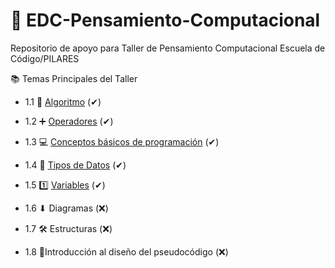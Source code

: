 # 🤔 EDC-Pensamiento-Computacional

Repositorio de apoyo para Taller de Pensamiento Computacional Escuela de Código/PILARES

📚 Temas Principales del Taller

 + 1.1 🔁 [Algoritmo](https://github.com/IzzyGrant/EDC-Pensamiento-Compuatcional/blob/main/1.%20Algoritmos.md) (✔)

 + 1.2 ➕ [Operadores](https://github.com/IzzyGrant/EDC-Pensamiento-Compuatcional/blob/main/2.%20Operadores.md) (✔)

 + 1.3 💻 [Conceptos básicos de programación](https://github.com/IzzyGrant/EDC-Pensamiento-Compuatcional/blob/main/3.%20Conceptos%20B%C3%A1sicos%20de%20Programaci%C3%B3n.md) (✔)

 + 1.4 📄 [Tipos de Datos](https://github.com/IzzyGrant/EDC-Pensamiento-Compuatcional/blob/main/4.%20Tipos%20de%20Datos.md) (✔)

 + 1.5 1️⃣ [Variables](https://github.com/IzzyGrant/EDC-Pensamiento-Compuatcional/blob/main/5.%20Variables.md) (✔)

 + 1.6 ⬇ Diagramas (❌)

 + 1.7 🛠 Estructuras (❌)

 + 1.8 📝Introducción al diseño del pseudocódigo (❌)
